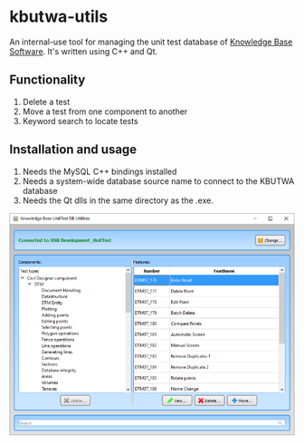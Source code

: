 # kbutwa-utils
An internal-use tool for managing the unit test database of [Knowledge Base Software](www.knowbase.co.za).
It's written using C++ and Qt. 

## Functionality
1. Delete a test
2. Move a test from one component to another
3. Keyword search to locate tests

## Installation and usage
1. Needs the MySQL C++ bindings installed
2. Needs a system-wide database source name to connect to the KBUTWA database
3. Needs the Qt dlls in the same directory as the .exe.

![Screenshot](screenshot.png?raw=true "Screenshot")